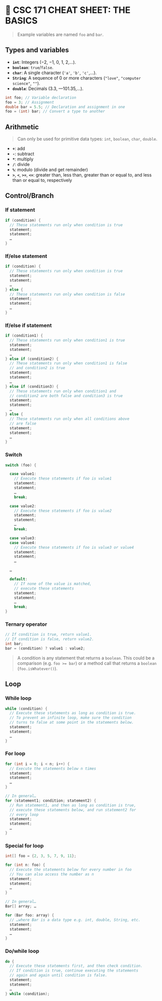 :bookmark_tabs: CSC 171 CHEAT SHEET: THE BASICS
===============================================

> Example variables are named `foo` and `bar`.

Types and variables
-------------------

- **`int`**: Integers (−2, −1, 0, 1, 2,…).
- **`boolean`**: `true`/`false`.
- **`char`**: A single character (`'a'`, `'b'`, `'c'`,…).
- **`String`**: A sequence of 0 or more characters (`"love"`, `"computer science"`, `""`).
- **`double`**: Decimals (3.3, —101.35,…).

```java
int foo; // Variable declaration
foo = 3; // Assignment
double bar = 5.5; // Declaration and assignment in one
foo = (int) bar; // Convert a type to another
```

Arithmetic
----------

> Can only be used for primitive data types: `int`, `boolean`, `char`, `double`.

- **`+`**: add
- **`-`**: subtract
- **`*`**: multiply
- **`/`**: divide
- **`%`**: modulo (divide and get remainder)
- **`>`**, **`<`**, **`>=`**, **`<=`**: greater than, less than, greater than or equal to, and less than or equal to, respectively

Control/Branch
--------------

### If statement

```java
if (condition) {
  // These statements run only when condition is true
  statement;
  statement;
  …
}
```

### If/else statement

```java
if (condition) {
  // These statements run only when condition is true
  statement;
  statement;
  …
} else {
  // These statements run only when condition is false
  statement;
  statement;
  …
}
```

### If/else if statement

```java
if (condition1) {
  // These statements run only when condition1 is true
  statement;
  statement;
  …
} else if (condition2) {
  // These statements run only when condition1 is false
  // and condition2 is true
  statement;
  statement;
  …
} else if (condition3) {
  // These statements run only when condition1 and
  // condition2 are both false and condition3 is true
  statement;
  statement;
  …
} else {
  // These statements run only when all conditions above
  // are false
  statement;
  statement;
  …
}
```

### Switch

```java
switch (foo) {

  case value1:
    // Execute these statements if foo is value1
    statement;
    statement;
    …
    break;

  case value2:
    // Execute these statements if foo is value2
    statement;
    statement;
    …
    break;

  case value3:
  case value4:
    // Execute these statements if foo is value3 or value4
    statement;
    statement;
    …

  …

  default:
    // If none of the value is matched,
    // execute these statements
    statement;
    statement;
    …
    break;
}
```

### Ternary operator

```java
// If condition is true, return value1.
// If condition is false, return value2.
int bar;
bar = (condition) ? value1 : value2;
```

> A condition is any statement that returns a `boolean`. This could be a
> comparison (e.g. `foo >= bar`) or a method call that returns a `boolean`
> (`foo.isWhatever()`).

Loop
----

### While loop

```java
while (condition) {
  // Execute these statements as long as condition is true.
  // To prevent an infinite loop, make sure the condition
  // turns to false at some point in the statements below.
  statement;
  statement;
  …
}
```

### For loop

```java
for (int i = 0; i < n; i++) {
  // Execute the statements below n times
  statement;
  statement;
  …
}

// In general…
for (statement1; condition; statement2) {
  // Run statement1, and then as long as condition is true,
  // execute these statements below, and run statement2 for
  // every loop
  statement;
  statement;
  …
}
```

### Special for loop

```java
int[] foo = {2, 3, 5, 7, 9, 11};

for (int n: foo) {
  // Execute the statements below for every number in foo
  // You can also access the number as n
  statement;
  statement;
  …
}

// In general…
Bar[] array; …

for (Bar foo: array) {
  // …where Bar is a data type e.g. int, double, String, etc.
  statement;
  statement;
  …
}
```

### Do/while loop

```java
do {
  // Execute these statements first, and then check condition.
  // If condition is true, continue executing the statements
  // again and again until condition is false.
  statement;
  statement;
  …
} while (condition);
```
